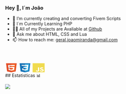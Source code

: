### Hey 👋, I´m João

- 🔭 I’m currently creating and converting Fivem Scripts
- 🌱 I´m Currently Learning PHP
- 👨‍💻 All of my Projects are Avaliable at <a href="https://www.github.com/JoaoMiranda2005">Github</a>
- 💬 Ask me about HTML, CSS and Lua
- 📫 How to reach me: geral.joaomiranda@gmail.com

<p align="center">
  <img height="auto" width="49%" src="https://github-readme-stats-git-masterrstaa-rickstaa.vercel.app/api?username=JoaoMiranda2005&show_icons=true&theme=dark&bg_color=00000000&count_private=true&hide_border=true&include_all_commits=true&custom_title=GitHub+Stats" alt="" />
  <img height="auto" src="https://github-readme-stats.vercel.app/api/top-langs/?username=JoaoMiranda2005&layout=compact&theme=dark&lang_count=10" alt=""/>
  <picture>
  <source media="(prefers-color-scheme: dark)" srcset="https://streak-stats.demolab.com?user=JoaoMiranda2005&theme=prussian&hide_border=true&background=00000000&stroke=DDDDDD&ring=00A86B&fire=00A86B&currStreakNum=FFFFFF&sideNums=00A86B&currStreakLabel=DDDDDD&sideLabels=DDDDDD&dates=BEBEBE">
  <source media="(prefers-color-scheme: light)" srcset="https://streak-stats.demolab.com?user=JoaoMiranda2005&theme=prussian&hide_border=true&background=00000000&stroke=CBCBCB&ring=00A86B&fire=00A86B&currStreakNum=3A3A3A&sideNums=00A86B&currStreakLabel=3A3A3A&sideLabels=3A3A3A&dates=818181">
  <img alt="" width="49%" src="">
</picture>
</p>

<div style="display: inline_block"><br>
  <img align="center" height="30" width="40" src="https://raw.githubusercontent.com/devicons/devicon/master/icons/html5/html5-original.svg">
  <img align="center" height="30" width="40" src="https://raw.githubusercontent.com/devicons/devicon/master/icons/css3/css3-original.svg">
  <img align="center" height="30" width="40" src="https://raw.githubusercontent.com/devicons/devicon/master/icons/javascript/javascript-plain.svg">
 </div>
## Estatisticas 📊

![](https://komarev.com/ghpvc/?username=JoaoMiranda2005&color=ff0000&style=for-the-badge&label=Visitas)
